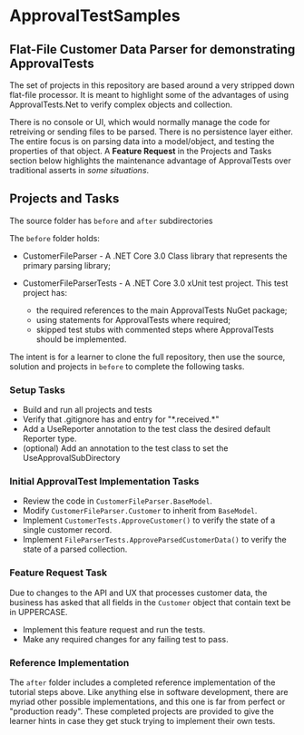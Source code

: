 # ApprovalTestSamples

## Flat-File Customer Data Parser for demonstrating ApprovalTests

The set of projects in this repository are based around a very stripped down flat-file processor. It is meant to highlight some of the advantages of using ApprovalTests.Net to verify complex objects and collection.

There is no console or UI, which would normally manage the code for retreiving or sending files to be parsed. There is no persistence layer either. The entire focus is on parsing data into a model/object, and testing the properties of that object. A **Feature Request** in the Projects and Tasks section below highlights the maintenance advantage of ApprovalTests over traditional asserts in *some situations*.

## Projects and Tasks ##

The source folder has `before` and `after` subdirectories

The `before` folder holds:
- CustomerFileParser - A .NET Core 3.0 Class library that represents the primary parsing library;
- CustomerFileParserTests - A .NET Core 3.0 xUnit test project. This test project has:

  - the required references to the main ApprovalTests NuGet package;
  - using statements for ApprovalTests where required;
  - skipped test stubs with commented steps where ApprovalTests should be implemented.

The intent is for a learner to clone the full repository, then use the source, solution and projects in `before` to complete the following tasks.

### Setup Tasks

- Build and run all projects and tests
- Verify that .gitignore has and entry for "&ast;.received.&ast;"
- Add a UseReporter annotation to the test class the desired default Reporter type.
- (optional) Add an annotation to the test class to set the UseApprovalSubDirectory

### Initial ApprovalTest Implementation Tasks

- Review the code in `CustomerFileParser.BaseModel`.
- Modify `CustomerFileParser.Customer` to inherit from `BaseModel`.
- Implement `CustomerTests.ApproveCustomer()` to verify the state of a single customer record.
- Implement `FileParserTests.ApproveParsedCustomerData()` to verify the state of a parsed collection.

### Feature Request Task

Due to changes to the API and UX that processes customer data, the business has asked that all fields in the `Customer` object that contain text be in UPPERCASE.

- Implement this feature request and run the tests.
- Make any required changes for any failing test to pass.

### Reference Implementation

The `after` folder includes a completed reference implementation of the tutorial steps above. Like anything else in software development, there are myriad other possible implementations, and this one is far from perfect or "production ready". These completed projects are provided to give the learner hints in case they get stuck trying to implement their own tests.
